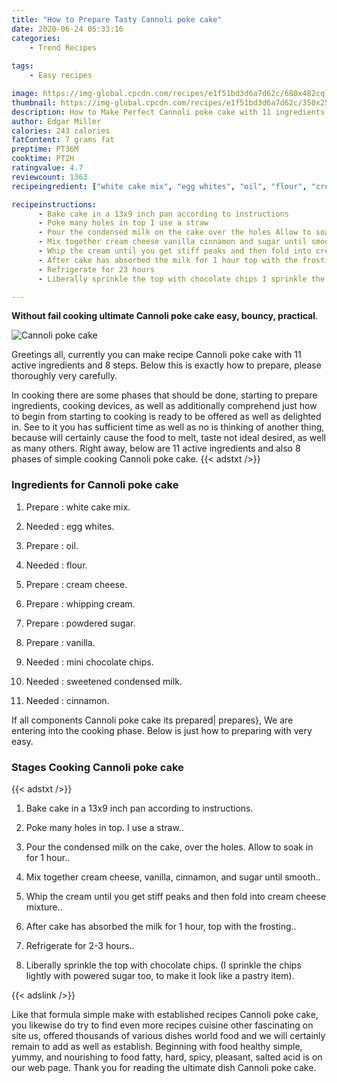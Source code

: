 ```yaml
---
title: "How to Prepare Tasty Cannoli poke cake"
date: 2020-06-24 05:33:16
categories:
    - Trend Recipes
    
tags:
    - Easy recipes

image: https://img-global.cpcdn.com/recipes/e1f51bd3d6a7d62c/680x482cq70/cannoli-poke-cake-recipe-main-photo.jpg
thumbnail: https://img-global.cpcdn.com/recipes/e1f51bd3d6a7d62c/350x250cq70/cannoli-poke-cake-recipe-main-photo.jpg
description: How to Make Perfect Cannoli poke cake with 11 ingredients and 8 stages of easy cooking.
author: Edgar Miller
calories: 243 calories
fatContent: 7 grams fat
preptime: PT36M
cooktime: PT2H
ratingvalue: 4.7
reviewcount: 1363
recipeingredient: ["white cake mix", "egg whites", "oil", "flour", "cream cheese", "whipping cream", "powdered sugar", "vanilla", "mini chocolate chips", "sweetened condensed milk", "cinnamon"]

recipeinstructions: 
      - Bake cake in a 13x9 inch pan according to instructions 
      - Poke many holes in top I use a straw 
      - Pour the condensed milk on the cake over the holes Allow to soak in for 1 hour 
      - Mix together cream cheese vanilla cinnamon and sugar until smooth 
      - Whip the cream until you get stiff peaks and then fold into cream cheese mixture 
      - After cake has absorbed the milk for 1 hour top with the frosting 
      - Refrigerate for 23 hours 
      - Liberally sprinkle the top with chocolate chips I sprinkle the chips lightly with powered sugar too to make it look like a pastry item

---
```




**Without fail cooking ultimate Cannoli poke cake easy, bouncy, practical**. 


![Cannoli poke cake](https://img-global.cpcdn.com/recipes/e1f51bd3d6a7d62c/680x482cq70/cannoli-poke-cake-recipe-main-photo.jpg "Cannoli poke cake")




Greetings all, currently you can make recipe Cannoli poke cake with 11 active ingredients and 8 steps. Below this is exactly how to prepare, please thoroughly very carefully.

In cooking there are some phases that should be done, starting to prepare ingredients, cooking devices, as well as additionally comprehend just how to begin from starting to cooking is ready to be offered as well as delighted in. See to it you has sufficient time as well as no is thinking of another thing, because will certainly cause the food to melt, taste not ideal desired, as well as many others. Right away, below are 11 active ingredients and also 8 phases of simple cooking Cannoli poke cake.
{{< adstxt />}}

### Ingredients for Cannoli poke cake


1. Prepare  : white cake mix.

1. Needed  : egg whites.

1. Prepare  : oil.

1. Needed  : flour.

1. Prepare  : cream cheese.

1. Prepare  : whipping cream.

1. Prepare  : powdered sugar.

1. Prepare  : vanilla.

1. Needed  : mini chocolate chips.

1. Needed  : sweetened condensed milk.

1. Needed  : cinnamon.



If all components Cannoli poke cake its prepared| prepares}, We are entering into the cooking phase. Below is just how to preparing with very easy.

### Stages Cooking Cannoli poke cake

{{< adstxt />}}


1. Bake cake in a 13x9 inch pan according to instructions.



1. Poke many holes in top. I use a straw..



1. Pour the condensed milk on the cake, over the holes. Allow to soak in for 1 hour..



1. Mix together cream cheese, vanilla, cinnamon, and sugar until smooth..



1. Whip the cream until you get stiff peaks and then fold into cream cheese mixture..



1. After cake has absorbed the milk for 1 hour, top with the frosting..



1. Refrigerate for 2-3 hours..



1. Liberally sprinkle the top with chocolate chips. (I sprinkle the chips lightly with powered sugar too, to make it look like a pastry item).





{{< adslink />}}

Like that formula simple make with established recipes Cannoli poke cake, you likewise do try to find even more recipes cuisine other fascinating on site us, offered thousands of various dishes world food and we will certainly remain to add as well as establish. Beginning with food healthy simple, yummy, and nourishing to food fatty, hard, spicy, pleasant, salted acid is on our web page. Thank you for reading the ultimate dish Cannoli poke cake.

